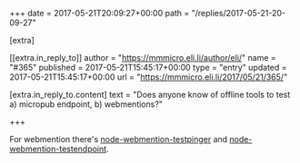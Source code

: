+++
date = 2017-05-21T20:09:27+00:00
path = "/replies/2017-05-21-20-09-27"

[extra]

[[extra.in_reply_to]]
author = "https://mmmicro.eli.li/author/eli/"
name = "#365"
published = 2017-05-21T15:45:17+00:00
type = "entry"
updated = 2017-05-21T15:45:17+00:00
url = "https://mmmicro.eli.li/2017/05/21/365/"

[extra.in_reply_to.content]
text = "Does anyone know of offline tools to test a) micropub endpoint, b) webmentions?"

+++

<p>For webmention there's <a href="https://github.com/voxpelli/node-webmention-testpinger">node-webmention-testpinger</a> and <a href="https://github.com/pfefferle/node-webmention-testendpoint">node-webmention-testendpoint</a>.</p>
